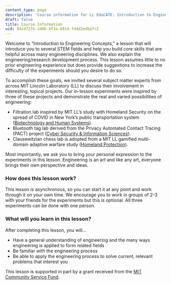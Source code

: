 ```yaml
---
content_type: page
description: 'Course information for LL EduCATE: Introduction to Engineering Concepts.'
draft: false
title: Course Information
uid: 94cd727e-2d9b-4f3a-b914-fd4d2edba7c2
---
```

Welcome to “Introduction to Engineering Concepts," a lesson that will introduce you to several STEM fields and help you build core skills that are helpful across many engineering disciplines. We also explain the engineering/research development process. This lesson assumes little to no prior engineering experience but does provide suggestions to increase the difficulty of the experiments should you desire to do so.

To accomplish these goals, we invited several subject matter experts from across MIT Lincoln Laboratory (LL) to discuss their involvement in interesting, topical projects. Our in-lesson experiments were inspired by three of these projects and demonstrate the real and varied possibilities of engineering:

- Filtration lab inspired by MIT LL’s study with Homeland Security on the spread of COVID in New York’s public transportation system ([Biotechnology and Human Systems](https://www.ll.mit.edu/r-d/biotechnology-and-human-systems)).
- Bluetooth tag lab derived from the Privacy Automated Contact Tracing (PACT) project ([Cyber Security & Information Sciences](https://www.ll.mit.edu/r-d/cyber-security-and-information-sciences)).
- Clausewitzian chess lab is adopted from a MIT LL gamified multi-domain adaptive warfare study ([Homeland Protection](https://www.ll.mit.edu/r-d/homeland-protection)). 

Most importantly, we ask you to bring your personal expression to the experiments in this lesson. Engineering is an art and like any art, everyone brings their own perspective and ideas.

### **How does this lesson work?**

This lesson is asynchronous, so you can start it at any point and work through it on your own time. We encourage you to work in groups of 2-3 with your friends for the experiments but this is optional. All three experiments can be done with one person.

### **What will you learn in this lesson?**

After completing this lesson, you will…

- Have a general understanding of engineering and the many ways engineering is applied to form related fields
- Be familiar with the engineering process
- Be able to apply the engineering process to solve current, relevant problems that interest you

This lesson is supported in part by a grant received from the [MIT Community Service Fund](https://csf.mit.edu/).